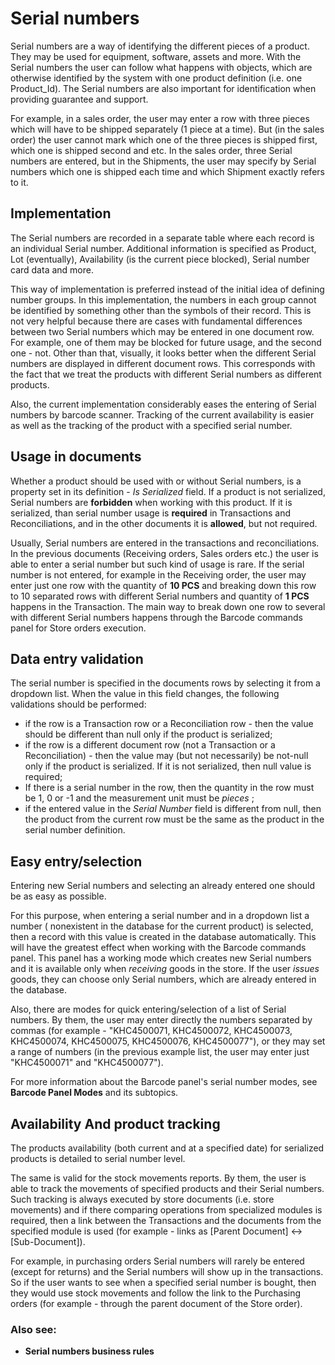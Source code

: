 # Serial numbers 

Serial numbers are a way of identifying the different pieces of a product. They may be used for equipment, software, assets and more. With the Serial numbers the user can follow what happens with objects, which are otherwise identified by the system with one product definition (i.e. one Product_Id). The Serial numbers are also important for identification when providing guarantee and support. 

For example, in a sales order, the user may enter a row with three pieces which will have to be shipped separately (1 piece at a time). But (in the sales order) the user cannot mark which one of the three pieces is shipped first, which one is shipped second and etc. In the sales order, three Serial numbers are entered, but in the Shipments, the user may specify by Serial numbers which one is shipped each time and  which Shipment exactly refers to it. 

## Implementation 

The Serial numbers are recorded in a separate table where each record is an individual Serial number. Additional information is specified as Product, Lot (eventually), Availability (is the current piece blocked), Serial number card data and more. 

This way of implementation is preferred instead of the initial idea of defining number groups. In this implementation, the numbers in each group cannot be identified by something other than the symbols of their record. This is not very helpful because there are cases with fundamental differences between two Serial numbers which may be entered in one document row. For example, one of them may be blocked for future usage, and the second one - not. Other than that, visually, it looks better when the different Serial numbers are displayed in different document rows. This corresponds with the fact that we treat the products with different Serial numbers as different products.  

Also, the current implementation considerably eases the entering of Serial numbers by barcode scanner. Tracking of the current availability is easier as well as the tracking of the product with a specified serial number. 

## Usage in documents 

Whether a product should be used with or without Serial numbers, is a property set in its definition - *Is Serialized* field. If a product is not serialized, Serial numbers are **forbidden** when working with this product. If it is serialized, than serial number usage is **required** in Transactions and Reconciliations, and in the other documents it is **allowed**, but not required. 

Usually, Serial numbers are entered in the transactions and reconciliations. In the previous documents (Receiving orders, Sales orders etc.) the user is able to enter a serial number but such kind of usage is rare. If the serial number is not entered, for example in the Receiving order, the user may enter just one row with the quantity of **10 PCS** and breaking down this row to 10 separated rows with different Serial numbers and quantity of **1 PCS** happens in the Transaction. The main way to break down one row to several with different Serial numbers happens through the Barcode commands panel for Store orders execution. 

## Data entry validation 

The serial number is specified in the documents rows by selecting it from a dropdown list. When the value in this field changes, the following validations should be performed: 

- if the row is a Transaction row or a Reconciliation row - then the value should be different than null only if the product is serialized; 
- if the row is a different document row (not a Transaction or a Reconciliation) - then the value may (but not necessarily) be not-null only if the product is serialized. If it is not serialized, then null value is required; 
- If there is a serial number in the row, then the quantity in the row must be 1, 0 or -1 and the measurement unit must be *pieces* ; 
- if the entered value in the *Serial Number* field is different from null, then the product from the current row must be the same as the product in the serial number definition. 

## Easy entry/selection 

Entering new Serial numbers and selecting an already entered one should be as easy as possible. 

For this purpose, when entering a serial number and in a dropdown list a number ( nonexistent in the database for the current product) is selected, then a record with this value is created in the database automatically. This will have the greatest effect when working with the Barcode commands panel. This panel has a working mode which creates new Serial numbers and it is available only when *receiving* goods in the store. If the user *issues* goods, they can choose only Serial numbers, which are already entered in the database. 

Also, there are modes for quick entering/selection of a list of Serial numbers. By them, the user may enter directly the numbers separated by commas (for example - "KHC4500071, KHC4500072, KHC4500073, KHC4500074, KHC4500075, KHC4500076, KHC4500077"), or they may set a range of numbers (in the previous example list, the user may enter just "KHC4500071" and "KHC4500077"). 

For more information about the Barcode panel's serial number modes, see **Barcode Panel Modes** and its subtopics. 

## Availability And product tracking 

The products availability (both current and at a specified date) for serialized products is detailed to serial number level. 

The same is valid for the stock movements reports. By them, the user is able to track the movements of specified products and their Serial numbers. Such tracking is always executed by store documents (i.e. store movements) and if there comparing operations from specialized modules is required, then a link between the Transactions and the documents from the specified module is used (for example - links as [Parent Document] <-> [Sub-Document]). 

For example, in purchasing orders Serial numbers will rarely be entered (except for returns) and the Serial numbers will show up in the transactions. So if the user wants to see when a specified serial number is bought, then they would use stock movements and follow the link to the Purchasing orders (for example - through the parent document of the Store order).



### Also sее: 

- **Serial numbers business rules**


